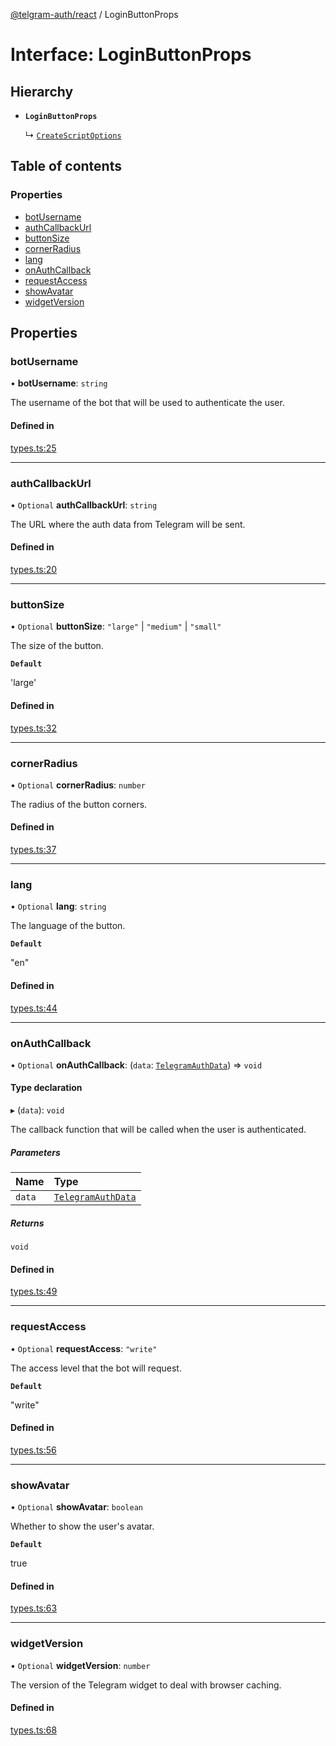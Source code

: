 [@telgram-auth/react](../README.md) / LoginButtonProps

# Interface: LoginButtonProps

## Hierarchy

- **`LoginButtonProps`**

  ↳ [`CreateScriptOptions`](CreateScriptOptions.md)

## Table of contents

### Properties

- [botUsername](LoginButtonProps.md#botusername)
- [authCallbackUrl](LoginButtonProps.md#authcallbackurl)
- [buttonSize](LoginButtonProps.md#buttonsize)
- [cornerRadius](LoginButtonProps.md#cornerradius)
- [lang](LoginButtonProps.md#lang)
- [onAuthCallback](LoginButtonProps.md#onauthcallback)
- [requestAccess](LoginButtonProps.md#requestaccess)
- [showAvatar](LoginButtonProps.md#showavatar)
- [widgetVersion](LoginButtonProps.md#widgetversion)

## Properties

### botUsername

• **botUsername**: `string`

The username of the bot that will be used to authenticate the user.

#### Defined in

[types.ts:25](https://github.com/manzoorwanijk/telegram-auth/blob/b847da9/packages/react/src/types.ts#L25)

___

### authCallbackUrl

• `Optional` **authCallbackUrl**: `string`

The URL where the auth data from Telegram will be sent.

#### Defined in

[types.ts:20](https://github.com/manzoorwanijk/telegram-auth/blob/b847da9/packages/react/src/types.ts#L20)

___

### buttonSize

• `Optional` **buttonSize**: ``"large"`` \| ``"medium"`` \| ``"small"``

The size of the button.

**`Default`**

'large'

#### Defined in

[types.ts:32](https://github.com/manzoorwanijk/telegram-auth/blob/b847da9/packages/react/src/types.ts#L32)

___

### cornerRadius

• `Optional` **cornerRadius**: `number`

The radius of the button corners.

#### Defined in

[types.ts:37](https://github.com/manzoorwanijk/telegram-auth/blob/b847da9/packages/react/src/types.ts#L37)

___

### lang

• `Optional` **lang**: `string`

The language of the button.

**`Default`**

"en"

#### Defined in

[types.ts:44](https://github.com/manzoorwanijk/telegram-auth/blob/b847da9/packages/react/src/types.ts#L44)

___

### onAuthCallback

• `Optional` **onAuthCallback**: (`data`: [`TelegramAuthData`](TelegramAuthData.md)) => `void`

#### Type declaration

▸ (`data`): `void`

The callback function that will be called when the user is authenticated.

##### Parameters

| Name | Type |
| :------ | :------ |
| `data` | [`TelegramAuthData`](TelegramAuthData.md) |

##### Returns

`void`

#### Defined in

[types.ts:49](https://github.com/manzoorwanijk/telegram-auth/blob/b847da9/packages/react/src/types.ts#L49)

___

### requestAccess

• `Optional` **requestAccess**: ``"write"``

The access level that the bot will request.

**`Default`**

"write"

#### Defined in

[types.ts:56](https://github.com/manzoorwanijk/telegram-auth/blob/b847da9/packages/react/src/types.ts#L56)

___

### showAvatar

• `Optional` **showAvatar**: `boolean`

Whether to show the user's avatar.

**`Default`**

true

#### Defined in

[types.ts:63](https://github.com/manzoorwanijk/telegram-auth/blob/b847da9/packages/react/src/types.ts#L63)

___

### widgetVersion

• `Optional` **widgetVersion**: `number`

The version of the Telegram widget to deal with browser caching.

#### Defined in

[types.ts:68](https://github.com/manzoorwanijk/telegram-auth/blob/b847da9/packages/react/src/types.ts#L68)
